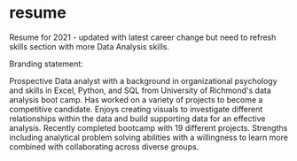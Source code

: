 # resume

Resume for 2021 - updated with latest career change but need to refresh skills section with more Data Analysis skills. 

Branding statement:


Prospective Data analyst with a background in organizational psychology and skills in Excel, Python, and SQL
from University of Richmond's data analysis boot camp. Has worked on a variety of projects to become a competitive candidate. Enjoys creating visuals to investigate different relationships within the data and build supporting data for an effective analysis. Recently completed bootcamp with 19 different projects. Strengths including analytical problem solving abilities with a willingness to learn more combined with collaborating across diverse groups. 
